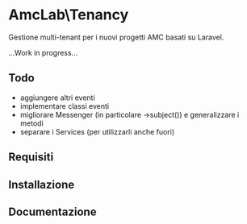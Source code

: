 # AmcLab\Tenancy

Gestione multi-tenant per i nuovi progetti AMC basati su Laravel.

...Work in progress...

## Todo

- aggiungere altri eventi
- implementare classi eventi
- migliorare Messenger (in particolare ->subject()) e generalizzare i metodi
- separare i Services (per utilizzarli anche fuori)

## Requisiti

## Installazione

## Documentazione